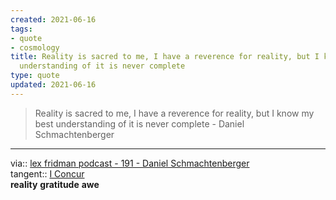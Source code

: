 ```yaml
---
created: 2021-06-16
tags:
- quote
- cosmology
title: Reality is sacred to me, I have a reverence for reality, but I know my best
  understanding of it is never complete
type: quote
updated: 2021-06-16
---
```

   
>Reality is sacred to me, I have a reverence for reality, but I know my best understanding of it is never complete - Daniel Schmachtenberger   
   
   
---   
via:: [lex fridman podcast - 191 - Daniel Schmachtenberger](/not_created.md)   
tangent:: [I Concur](/not_created.md)   
**reality** **gratitude** **awe**